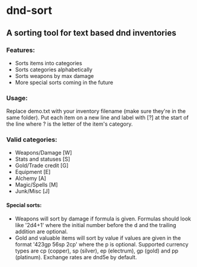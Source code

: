 # dnd-sort

## A sorting tool for text based dnd inventories

### Features:

* Sorts items into categories
* Sorts categories alphabetically
* Sorts weapons by max damage
* More special sorts coming in the future

### Usage:

Replace demo.txt with your inventory filename (make sure they're in the same folder). Put each item on a new line and
label with [?] at the start of the line where ? is the letter of the item's category.

### Valid categories:

* Weapons/Damage [W]
* Stats and statuses [S]
* Gold/Trade credit [G]
* Equipment [E]
* Alchemy [A]
* Magic/Spells [M]
* Junk/Misc [J]

#### Special sorts:

* Weapons will sort by damage if formula is given. Formulas should look like '2d4+1' where the initial number before the d and the trailing addition are optional.
* Gold and valuable items will sort by value if values are given in the format '423gp 56sp 2cp' where the p is optional. Supported currency types are cp (copper), sp (silver), ep (electrum), gp (gold) and pp (platinum). Exchange rates are dnd5e by default. 